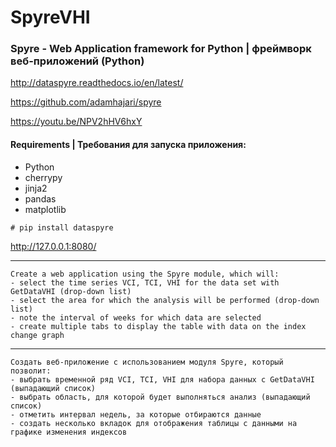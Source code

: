 # SpyreVHI
### Spyre - Web Application framework for Python | фреймворк веб-приложений (Python)

 http://dataspyre.readthedocs.io/en/latest/
 
 https://github.com/adamhajari/spyre
 
 https://youtu.be/NPV2hHV6hxY
 

#### Requirements | Требования для запуска приложения:

* Python
* cherrypy
* jinja2
* pandas
* matplotlib

```
# pip install dataspyre
```

 http://127.0.0.1:8080/
 


------
 
    Create a web application using the Spyre module, which will:
    - select the time series VCI, TCI, VHI for the data set with GetDataVHI (drop-down list)
    - select the area for which the analysis will be performed (drop-down list)
    - note the interval of weeks for which data are selected
    - create multiple tabs to display the table with data on the index change graph
    

------
 
 
    Создать веб-приложение с использованием модуля Spyre, который позволит:
    - выбрать временной ряд VCI, TCI, VHI для набора данных с GetDataVHI (выпадающий список)
    - выбрать область, для которой будет выполняться анализ (выпадающий список)
    - отметить интервал недель, за которые отбираются данные
    - создать несколько вкладок для отображения таблицы с данными на графике изменения индексов
